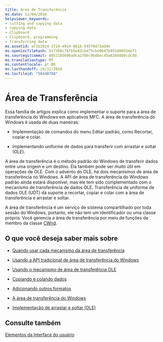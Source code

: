 ```yaml
---
title: Área de Transferência
ms.date: 11/04/2016
helpviewer_keywords:
- cutting and copying data
- copying data
- Clipboard
- Clipboard, programming
- transferring data
ms.assetid: a71b2824-1f14-4914-8816-54578d73ad4e
ms.openlocfilehash: b17268c78fb5e82cbe75cbe0647b931d06934ef1
ms.sourcegitcommit: 6052185696adca270bc9bdbec45a626dd89cdcdd
ms.translationtype: MT
ms.contentlocale: pt-BR
ms.lasthandoff: 10/31/2018
ms.locfileid: "50440788"
---
```

# <a name="clipboard"></a>Área de Transferência

Essa família de artigos explica como implementar o suporte para a área de transferência do Windows em aplicativos MFC. A área de transferência do Windows é usada de duas maneiras:

- Implementação de comandos do menu Editar padrão, como Recortar, copiar e colar.

- Implementando uniforme de dados para transferir com arrastar e soltar (OLE).

A área de transferência é o método padrão do Windows de transferir dados entre uma origem e um destino. Ela também pode ser muito útil em operações de OLE. Com o advento do OLE, há dois mecanismos de área de transferência no Windows. A API de área de transferência do Windows padrão ainda estará disponível, mas ele tem sido complementado com o mecanismo de transferência de dados OLE. Transferência de uniforme de dados OLE (UDT) dá suporte a recortar, copiar e colar com a área de transferência e arrastar e soltar.

A área de transferência é um serviço de sistema compartilhado por toda sessão do Windows, portanto, ele não tem um identificador ou uma classe própria. Você gerencia a área de transferência por meio de funções de membro da classe [CWnd](../mfc/reference/cwnd-class.md).

## <a name="what-do-you-want-to-know-more-about"></a>O que você deseja saber mais sobre

- [Quando usar cada mecanismo da área de transferência](../mfc/clipboard-when-to-use-each-clipboard-mechanism.md)

- [Usando a API tradicional de área de transferência do Windows](../mfc/clipboard-using-the-windows-clipboard.md)

- [Usando o mecanismo de área de transferência OLE](../mfc/clipboard-using-the-ole-clipboard-mechanism.md)

- [Copiando e colando dados](../mfc/clipboard-copying-and-pasting-data.md)

- [Adicionando outros formatos](../mfc/clipboard-adding-other-formats.md)

- [A área de transferência do Windows](https://msdn.microsoft.com/library/ms648709)

- [Implementação de arrastar e soltar (OLE)](../mfc/drag-and-drop-ole.md)

## <a name="see-also"></a>Consulte também

[Elementos da Interface do usuário](../mfc/user-interface-elements-mfc.md)
